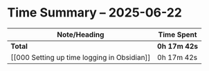 # Time Summary – 2025-06-22

| Note/Heading | Time Spent |
|--------------|------------|
| **Total** | **0h 17m 42s** |
| [[000 Setting up time logging in Obsidian]] | 0h 17m 42s |

